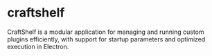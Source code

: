 # craftshelf
CraftShelf is a modular application for managing and running custom plugins efficiently, with support for startup parameters and optimized execution in Electron.
